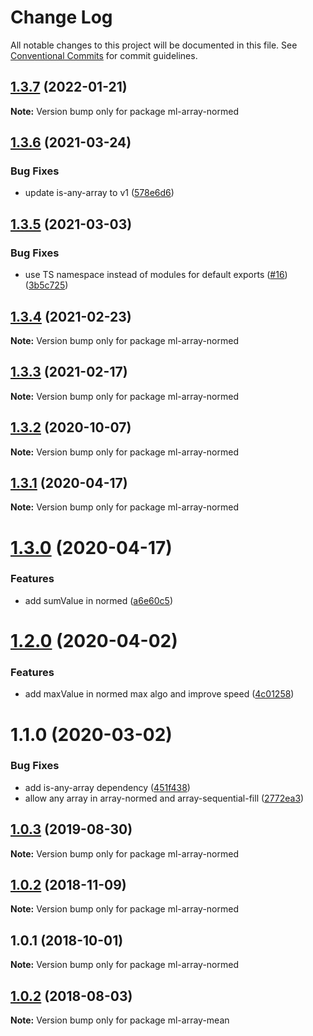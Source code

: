 # Change Log

All notable changes to this project will be documented in this file.
See [Conventional Commits](https://conventionalcommits.org) for commit guidelines.

## [1.3.7](https://github.com/mljs/array/compare/ml-array-normed@1.3.6...ml-array-normed@1.3.7) (2022-01-21)

**Note:** Version bump only for package ml-array-normed





## [1.3.6](https://github.com/mljs/array/compare/ml-array-normed@1.3.5...ml-array-normed@1.3.6) (2021-03-24)


### Bug Fixes

* update is-any-array to v1 ([578e6d6](https://github.com/mljs/array/commit/578e6d68a429ebc72a2eaa991eec6baf377f2405))






## [1.3.5](https://github.com/mljs/array/compare/ml-array-normed@1.3.4...ml-array-normed@1.3.5) (2021-03-03)


### Bug Fixes

* use TS namespace instead of modules for default exports ([#16](https://github.com/mljs/array/issues/16)) ([3b5c725](https://github.com/mljs/array/commit/3b5c7258df898ec5d35af70ac51570f956e1f9a8))





## [1.3.4](https://github.com/mljs/array/compare/ml-array-normed@1.3.3...ml-array-normed@1.3.4) (2021-02-23)

**Note:** Version bump only for package ml-array-normed





## [1.3.3](https://github.com/mljs/array/compare/ml-array-normed@1.3.2...ml-array-normed@1.3.3) (2021-02-17)

**Note:** Version bump only for package ml-array-normed





## [1.3.2](https://github.com/mljs/array/compare/ml-array-normed@1.3.1...ml-array-normed@1.3.2) (2020-10-07)

**Note:** Version bump only for package ml-array-normed






## [1.3.1](https://github.com/mljs/array/compare/ml-array-normed@1.3.0...ml-array-normed@1.3.1) (2020-04-17)

**Note:** Version bump only for package ml-array-normed





# [1.3.0](https://github.com/mljs/array/compare/ml-array-normed@1.2.0...ml-array-normed@1.3.0) (2020-04-17)


### Features

* add sumValue in normed ([a6e60c5](https://github.com/mljs/array/commit/a6e60c5d6e399aa3f24c30485d1be0b8bb373d1e))





# [1.2.0](https://github.com/mljs/array/compare/ml-array-normed@1.0.3...ml-array-normed@1.2.0) (2020-04-02)


### Features

* add maxValue in normed max algo and improve speed ([4c01258](https://github.com/mljs/array/commit/4c012584f7ddaee221921a97b2bc142cc93b6f84))



# 1.1.0 (2020-03-02)


### Bug Fixes

* add is-any-array dependency ([451f438](https://github.com/mljs/array/commit/451f43807d3d290aefb6f813408438a1121ce2f7))
* allow any array in array-normed and array-sequential-fill ([2772ea3](https://github.com/mljs/array/commit/2772ea352c3948b657eb7ae537b04d3e2c287d3d))





## [1.0.3](https://github.com/mljs/array/compare/ml-array-normed@1.0.2...ml-array-normed@1.0.3) (2019-08-30)

**Note:** Version bump only for package ml-array-normed





## [1.0.2](https://github.com/mljs/array/compare/ml-array-normed@1.0.1...ml-array-normed@1.0.2) (2018-11-09)

**Note:** Version bump only for package ml-array-normed





<a name="1.0.1"></a>
## 1.0.1 (2018-10-01)




**Note:** Version bump only for package ml-array-normed

<a name="1.0.2"></a>
## [1.0.2](https://github.com/mljs/array/compare/ml-array-mean@1.0.1...ml-array-mean@1.0.2) (2018-08-03)




**Note:** Version bump only for package ml-array-mean
